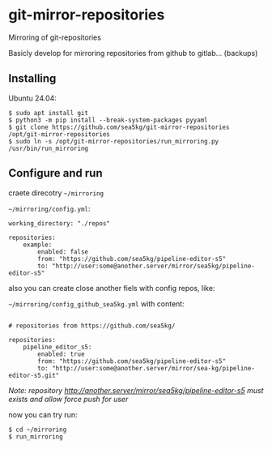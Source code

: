 # git-mirror-repositories

Mirroring of git-repositories

Basicly develop for mirroring repositories from github to gitlab... (backups)

## Installing

Ubuntu 24.04:
```
$ sudo apt install git
$ python3 -m pip install --break-system-packages pyyaml
$ git clone https://github.com/sea5kg/git-mirror-repositories /opt/git-mirror-repositories
$ sudo ln -s /opt/git-mirror-repositories/run_mirroring.py /usr/bin/run_mirroring
```


## Configure and run

craete direcotry `~/mirroring`

`~/mirroring/config.yml`:
```
working_directory: "./repos"

repositories:
    example:
        enabled: false
        from: "https://github.com/sea5kg/pipeline-editor-s5"
        to: "http://user:some@another.server/mirror/sea5kg/pipeline-editor-s5"
```
also you can create close another fiels with config repos, like:

`~/mirroring/config_github_sea5kg.yml` with content:
```

# repositories from https://github.com/sea5kg/

repositories:
    pipeline_editor_s5:
        enabled: true
        from: "https://github.com/sea5kg/pipeline-editor-s5"
        to: "http://user:some@another.server/mirror/sea-kg/pipeline-editor-s5.git"
```

*Note: repository http://another.server/mirror/sea5kg/pipeline-editor-s5 must exists and allow force push for user*

now you can try run:

```
$ cd ~/mirroring
$ run_mirroring
```
